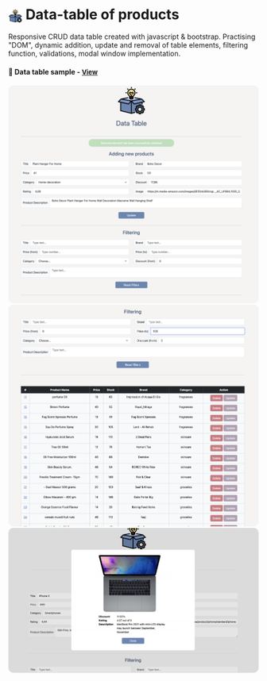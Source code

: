 # <span><img src="./images/new-product.png" alt=products style="height: 1em; vertical-align: middle;"></span> Data-table of products

Responsive CRUD data table created with javascript & bootstrap. Practising "DOM", dynamic addition, update and removal of table elements, filtering function, validations, modal window implementation.

<h4>🔹  Data table sample - <a href="https://simonakom.github.io/crud-products-data-table/index.html" style="font-size:small;">View</a><h4>

<div style="text-align: center;">
    <img src="./images/mainPage.png" alt="table" style="border-radius: 10px; display: inline-block;" />
    <img src="./images/filtering.png" alt="modal" style="border-radius: 10px; display: inline-block;" />
    <img src="./images/modal.png" alt="modal" style="border-radius: 10px; display: inline-block;" />
</div>











